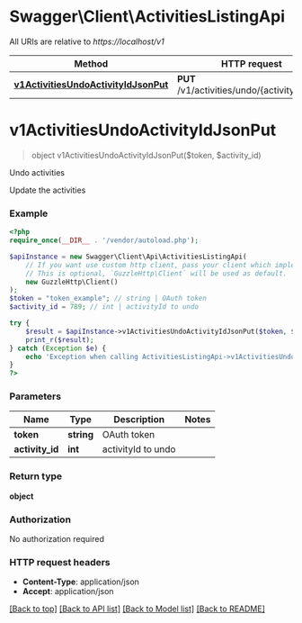 # Swagger\Client\ActivitiesListingApi

All URIs are relative to *https://localhost/v1*

Method | HTTP request | Description
------------- | ------------- | -------------
[**v1ActivitiesUndoActivityIdJsonPut**](ActivitiesListingApi.md#v1ActivitiesUndoActivityIdJsonPut) | **PUT** /v1/activities/undo/{activityId}.json | Undo activities


# **v1ActivitiesUndoActivityIdJsonPut**
> object v1ActivitiesUndoActivityIdJsonPut($token, $activity_id)

Undo activities

Update the activities

### Example
```php
<?php
require_once(__DIR__ . '/vendor/autoload.php');

$apiInstance = new Swagger\Client\Api\ActivitiesListingApi(
    // If you want use custom http client, pass your client which implements `GuzzleHttp\ClientInterface`.
    // This is optional, `GuzzleHttp\Client` will be used as default.
    new GuzzleHttp\Client()
);
$token = "token_example"; // string | OAuth token
$activity_id = 789; // int | activityId to undo

try {
    $result = $apiInstance->v1ActivitiesUndoActivityIdJsonPut($token, $activity_id);
    print_r($result);
} catch (Exception $e) {
    echo 'Exception when calling ActivitiesListingApi->v1ActivitiesUndoActivityIdJsonPut: ', $e->getMessage(), PHP_EOL;
}
?>
```

### Parameters

Name | Type | Description  | Notes
------------- | ------------- | ------------- | -------------
 **token** | **string**| OAuth token |
 **activity_id** | **int**| activityId to undo |

### Return type

**object**

### Authorization

No authorization required

### HTTP request headers

 - **Content-Type**: application/json
 - **Accept**: application/json

[[Back to top]](#) [[Back to API list]](../../README.md#documentation-for-api-endpoints) [[Back to Model list]](../../README.md#documentation-for-models) [[Back to README]](../../README.md)

